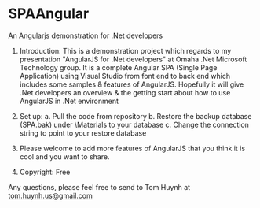 SPAAngular
==========

An Angularjs demonstration for .Net developers

1. Introduction:
This is a demonstration project which regards to my presentation "AngularJS for .Net developers" at Omaha .Net Microsoft Technology group.
It is a complete Angular SPA (Single Page Application) using Visual Studio from font end to back end which includes some samples & features of AngularJS. Hopefully it will give .Net developers an overview & the getting start about how to use AngularJS in .Net environment

2. Set up:
a. Pull the code from repository
b. Restore the backup database (SPA.bak) under \Materials to your database
c. Change the connection string to point to your restore database

3. Please welcome to add more features of AngularJS that you think it is cool and you want to share.
4. Copyright: Free

Any questions, please feel free to send to Tom Huynh at tom.huynh.us@gmail.com
